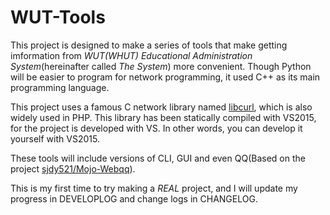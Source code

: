 # WUT-Tools

This project is designed to make a series of tools that make getting imformation from *WUT(WHUT) Educational Administration System*(hereinafter called *The System*)  more convenient. Though Python will be easier to program for network programming, it used C++ as its main programming language.

This project uses a famous C network library named [libcurl](https://github.com/curl/curl), which is also widely used in PHP. This library has been statically compiled with VS2015, for the project is developed with VS. In other words, you can develop it yourself with VS2015.

These tools will include versions of CLI, GUI and even QQ(Based on the project [sjdy521/Mojo-Webqq](https://github.com/sjdy521/Mojo-Webqq)).

This is my first time to try making a *REAL* project, and I will update my progress in DEVELOPLOG and change logs in CHANGELOG.
